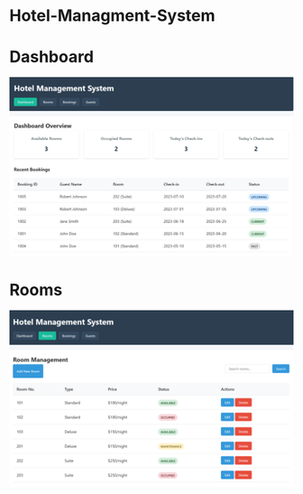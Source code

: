 # Hotel-Managment-System
<h1>Dashboard</h1>

![image alt](https://github.com/Aadarshkumarsingh8084/Hotel-Managment-System/blob/17d99dcc09301c50ac437efc73a5b4df6adbee27/Screenshot%202025-03-30%20183809.png)

<h1>Rooms</h1>

![image alt](https://github.com/Aadarshkumarsingh8084/Hotel-Managment-System/blob/2038b23d7abe3321db07348775573883f349fb67/Screenshot%202025-03-30%20183846.png)
